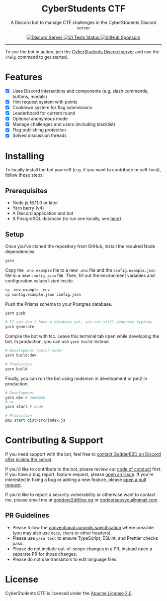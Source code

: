 <h1 align="center">CyberStudents CTF</h1>

<p align="center">A Discord bot to manage CTF challenges in the CyberStudents Discord server</p>

<p align="center">
  <a href="https://discord.gg/nZjGNvqjXp">
    <img src="https://img.shields.io/discord/916144903686336513?color=5865F2&logo=discord&logoColor=white" alt="Discord Server" />
  </a>
  <a href="https://github.com/cyberstudentsacademy/cyberstudents-ctf/actions">
    <img src="https://github.com/cyberstudentsacademy/cyberstudents-ctf/actions/workflows/tests.yml/badge.svg" alt="CI Tests Status" />
  </a>
  <a href="https://github.com/sponsors/GodderE2D">
    <img src="https://img.shields.io/badge/sponsor-GodderE2D-ea4aaa?logo=github&logoColor=white" alt="GitHub Sponsors" />
  </a>
</p>

---

To see the bot in action, join the [CyberStudents Discord server](https://discord.gg/nZjGNvqjXp) and use the `/help`
command to get started.

# Features

- [x] Uses Discord interactions and components (e.g. slash commands, buttons, modals)
- [x] Hint request system with points
- [x] Cooldown system for flag submissions
- [x] Leaderboard for current round
- [x] Optional anonymous mode
- [x] Manage challenges and users (including blacklist)
- [x] Flag publishing protection
- [x] Solved discussion threads

# Installing

To locally install the bot yourself (e.g. if you want to contribute or self-host), follow these steps:

## Prerequisites

- Node.js 16.11.0 or later
- Yarn berry (v4)
- A Discord application and bot
- A PostgreSQL database (to run one locally, see [here](https://www.postgresql.org/docs/current/tutorial-install.html))

## Setup

Once you've cloned the repository from GitHub, install the required Node dependencies.

```sh
yarn
```

Copy the `.env.example` file to a new `.env` file and the `config.example.json` file to a new `config.json` file. Then,
fill out the environment variables and configuration values listed inside.

```sh
cp .env.example .env
cp config.example.json config.json
```

Push the Prisma schema to your Postgres database.

```sh
yarn push

# If you don't have a database yet, you can still generate typings
yarn generate
```

Compile the bot with tsc. Leave this terminal tab open while developing the bot. In production, you can use `yarn build`
instead.

```sh
# Development (watch mode)
yarn build:dev

# Production
yarn build
```

Finally, you can run the bot using nodemon in development or pm2 in production.

```sh
# Development
yarn dev # nodemon
# or
yarn start # node

# Production
pm2 start dist/src/index.js
```

# Contributing & Support

If you need support with the bot, feel free to
[contact GodderE2D on Discord after joining the server](https://discord.gg/R2FDvcPXTK).

If you'd like to contribute to the bot, please review our [code of conduct](CODE_OF_CONDUCT.md) first. If you have a bug
report, feature request, please [open an issue](https://github.com/cyberstudentsacademy/cyberstudents-ctf/issues). If
you're interested in fixing a bug or adding a new feature, please
[open a pull request](https://github.com/cyberstudentsacademy/cyberstudents-ctf/pulls).

If you'd like to report a security vulnerability or otherwise want to contact me, please email me at
[goddere2d@bsr.gg](mailto:goddere2d@bsr.gg) or [godderseesyou@gmail.com](mailto:godderseesyou@gmail.com).

## PR Guidelines

- Please follow the [conventional commits specification](https://www.conventionalcommits.org/en/v1.0.0/) where possible
  (you may also use `docs`, `chore` or other headers).
- Please use `yarn test` to ensure TypeScript, ESLint, and Prettier checks pass.
- Please do not include out-of-scope changes in a PR, instead open a separate PR for those changes.
- Please do not use translators to edit language files.

# License

CyberStudents CTF is licensed under the
[Apache License 2.0](https://github.com/cyberstudentsacademy/cyberstudents-ctf/blob/main/LICENSE).
